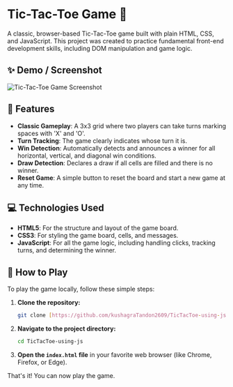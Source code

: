 # Tic-Tac-Toe Game 🎲

A classic, browser-based Tic-Tac-Toe game built with plain HTML, CSS, and JavaScript. This project was created to practice fundamental front-end development skills, including DOM manipulation and game logic.

## ✨ Demo / Screenshot

![Tic-Tac-Toe Game Screenshot](tictactoepic.png)


## 🚀 Features

* **Classic Gameplay**: A 3x3 grid where two players can take turns marking spaces with 'X' and 'O'.
* **Turn Tracking**: The game clearly indicates whose turn it is.
* **Win Detection**: Automatically detects and announces a winner for all horizontal, vertical, and diagonal win conditions.
* **Draw Detection**: Declares a draw if all cells are filled and there is no winner.
* **Reset Game**: A simple button to reset the board and start a new game at any time.


## 💻 Technologies Used

* **HTML5**: For the structure and layout of the game board.
* **CSS3**: For styling the game board, cells, and messages.
* **JavaScript**: For all the game logic, including handling clicks, tracking turns, and determining the winner.


## 🔧 How to Play

To play the game locally, follow these simple steps:

1.  **Clone the repository:**
    ```bash
    git clone [https://github.com/kushagraTandon2609/TicTacToe-using-js.git](https://github.com/kushagraTandon2609/TicTacToe-using-js.git)
    ```
2.  **Navigate to the project directory:**
    ```bash
    cd TicTacToe-using-js
    ```
3.  **Open the `index.html` file** in your favorite web browser (like Chrome, Firefox, or Edge).

That's it! You can now play the game.